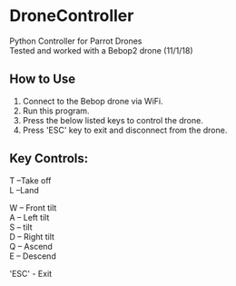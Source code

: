 # DroneController
Python Controller for Parrot Drones <br />
Tested and worked with a Bebop2 drone (11/1/18) <br />

## How to Use
1. Connect to the Bebop drone via WiFi.
2. Run this program.
3. Press the below listed keys to control the drone.
4. Press 'ESC' key to exit and disconnect from the drone.

## Key Controls: <br />
T –Take off <br />
L –Land <br />

W – Front tilt <br />
A – Left tilt <br />
S –  tilt <br />
D – Right tilt <br />
Q –  Ascend <br />
E – Descend <br />

'ESC' - Exit <br />
